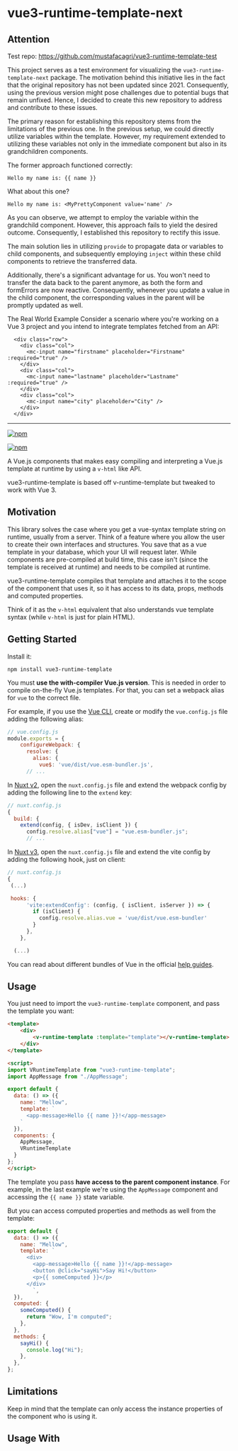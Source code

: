 # vue3-runtime-template-next

## Attention

Test repo: https://github.com/mustafacagri/vue3-runtime-template-test

This project serves as a test environment for visualizing the `vue3-runtime-template-next` package. The motivation behind this initiative lies in the fact that the original repository has not been updated since 2021. Consequently, using the previous version might pose challenges due to potential bugs that remain unfixed. Hence, I decided to create this new repository to address and contribute to these issues.

The primary reason for establishing this repository stems from the limitations of the previous one. In the previous setup, we could directly utilize variables within the template. However, my requirement extended to utilizing these variables not only in the immediate component but also in its grandchildren components.

The former approach functioned correctly:

`Hello my name is: {{ name }}`

What about this one?

`Hello my name is: <MyPrettyComponent value='name' />`

As you can observe, we attempt to employ the variable within the grandchild component. However, this approach fails to yield the desired outcome. Consequently, I established this repository to rectify this issue.

The main solution lies in utilizing `provide` to propagate data or variables to child components, and subsequently employing `inject` within these child components to retrieve the transferred data.

Additionally, there's a significant advantage for us. You won't need to transfer the data back to the parent anymore, as both the form and formErrors are now reactive. Consequently, whenever you update a value in the child component, the corresponding values in the parent will be promptly updated as well.

The Real World Example
Consider a scenario where you're working on a Vue 3 project and you intend to integrate templates fetched from an API:

```
  <div class="row">
    <div class="col">
      <mc-input name="firstname" placeholder="Firstname" :required="true" />
    </div>
    <div class="col">
      <mc-input name="lastname" placeholder="Lastname" :required="true" />
    </div>
    <div class="col">
      <mc-input name="city" placeholder="City" />
    </div>
  </div>
```

--------

[![npm](https://img.shields.io/npm/v/vue3-runtime-template-next.svg)](https://www.npmjs.com/package/vue3-runtime-template-next)

[![npm](https://img.shields.io/npm/dm/vue3-runtime-template-next.svg)](https://www.npmjs.com/package/vue3-runtime-template-next)

A Vue.js components that makes easy compiling and interpreting a Vue.js template at runtime by using a `v-html` like API.

vue3-runtime-template is based off v-runtime-template but tweaked to work with Vue 3.

## Motivation

This library solves the case where you get a vue-syntax template string on runtime, usually from a server. Think of a feature where you allow the user to create their own interfaces and structures. You save that as a vue template in your database, which your UI will request later. While components are pre-compiled at build time, this case isn't (since the template is received at runtime) and needs to be compiled at runtime.

vue3-runtime-template compiles that template and attaches it to the scope of the component that uses it, so it has access to its data, props, methods and computed properties.

Think of it as the `v-html` equivalent that also understands vue template syntax (while `v-html` is just for plain HTML).

## Getting Started

Install it:

```
npm install vue3-runtime-template
```

You must **use the with-compiler Vue.js version**. This is needed in order to compile on-the-fly Vue.js templates. For that, you can set a webpack alias for `vue` to the correct file.

For example, if you use the [Vue CLI](https://github.com/vuejs/vue-cli), create or modify the `vue.config.js` file adding the following alias:

```js
// vue.config.js
module.exports = {
    configureWebpack: {
      resolve: {
        alias: {
          vue$: 'vue/dist/vue.esm-bundler.js',
      // ...
```

In [Nuxt v2](http://nuxtjs.org/), open the `nuxt.config.js` file and extend the webpack config by adding the following line to the `extend` key:

```js
// nuxt.config.js
{
  build: {
    extend(config, { isDev, isClient }) {
      config.resolve.alias["vue"] = "vue.esm-bundler.js";
      // ...
```

In [Nuxt v3](https://v3.nuxtjs.org/), open the `nuxt.config.js` file and extend the vite config by adding the following hook, just on client:

```js
// nuxt.config.js
{
 (...)

 hooks: {
      'vite:extendConfig': (config, { isClient, isServer }) => {
        if (isClient) {
          config.resolve.alias.vue = 'vue/dist/vue.esm-bundler'
        }
      },
    },

  (...)
```

You can read about different bundles of Vue in the official [help guides](https://v3.vuejs.org/guide/installation.html#with-a-bundler).
## Usage

You just need to import the `vue3-runtime-template` component, and pass the template you want:

```html
<template>
	<div>
		<v-runtime-template :template="template"></v-runtime-template>
	</div>
</template>

<script>
import VRuntimeTemplate from "vue3-runtime-template";
import AppMessage from "./AppMessage";

export default {
  data: () => ({
    name: "Mellow",
    template: `
      <app-message>Hello {{ name }}!</app-message>
    `
  }),
  components: {
    AppMessage,
    VRuntimeTemplate
  }
};
</script>
```

The template you pass **have access to the parent component instance**. For example, in the last example we're using the `AppMessage` component and accessing the `{{ name }}` state variable.

But you can access computed properties and methods as well from the template:

```js
export default {
  data: () => ({
    name: "Mellow",
    template: `
      <div>
        <app-message>Hello {{ name }}!</app-message>
        <button @click="sayHi">Say Hi!</button>
        <p>{{ someComputed }}</p>
      </div>
		`,
  }),
  computed: {
    someComputed() {
      return "Wow, I'm computed";
    },
  },
  methods: {
    sayHi() {
      console.log("Hi");
    },
  },
};
```

## Limitations

Keep in mind that the template can only access the instance properties of the component who is using it.

## Usage With <script setup>

If you encounter a situation where you need to pass additional properties to the template when using `<v-runtime-template>`, you can leverage the `templateProps` property. This workaround is not explicitly mentioned in the official documentation.

Here's an example of how you can use it:

```
<template>
  <div>
    <h1>Product</h1>
    <v-runtime-template
      :template="productContent"
      :template-props="templateProps"
    ></v-runtime-template>
  </div>
</template>

<script setup lang="ts">
import { ref } from 'vue'
import VRuntimeTemplate from 'vue3-runtime-template'

const thing = ref('pineapple pizza')
const templateProps = {
  thing,
}
const productContent = '<p>You can now buy a new <strong>{{ thing }}</strong> from us!</p>'
</script>
```

## Using Custom Components with vue3-runtime-template

If you have custom components, such as `YourComponent`, and you're using `vue3-runtime-template` in your Vue 3 application, follow these steps to seamlessly integrate them:

### Register YourComponent

   In your main entry file, typically `main.js` or `main.ts`, ensure that your custom component, like `YourComponent`, is registered globally using `app.component`. For example:

```
import { createApp } from 'vue';
import { YourComponent } from '@/components/YourComponent.vue';
import App from './App.vue';

const app = createApp(App);

app.component('YourComponent', YourComponent);

app.mount('#app');
```

Replace `YourComponent` with the actual name of your component.

### Include YourComponent in vue3-runtime-template:

Utilize `vue3-runtime-template` to dynamically render templates, including your custom component. Here's an example:

```
<template>
  <div>
    <!-- VRuntimeTemplate with YourComponent -->
    <VRuntimeTemplate 
      :template="yourTemplateString"
      :templateProps="{
        YourComponent
      }"
    />
  </div>
</template>

<script setup>
  // No need to import YourComponent here, as it's registered globally
  const yourTemplateString = '<YourComponent />';
</script>
```

## Comparison

### vue3-runtime-template VS v-html

_TL;DR: If you need to interpret only HTML, use `v-html`. Use this library otherwise._

They both have the same goal: to interpret and attach a piece of structure to a scope at runtime. The difference is, `[v-html](https://vuejs.org/v2/api/#v-html)` doesn't understand vue template syntax, but only HTML. So, while this code works:

```html
<template>
	<div v-html="template"></div>
</template>

<script>
export default {
  data: () => ({
    template: `
      <a href="/mike-page">Go to Mike page</a>
    `
```

the following wouldn't since it uses the custom `router-link` component:

```html
<router-link to="mike-page">Go to Mike page</router-link>
```

But you can use vue3-runtime-template, which uses basically the same API than v-html:

```html
<template>
	<vue3-runtime-template :template="template"></vue3-runtime-template>
</template>

<script>
export default {
  data: () => ({
    template: `
      <router-link to="mike-page">Go to Mike page</router-link>
    `
```

### vue3-runtime-template VS dynamic components (`<component>`)

Dynamic components have somewhat different goal: to render a component dynamically by binding it to the `is` prop. Although, these components are usually pre-compiled. However, the goal of vue3-runtime-template can be achieved just by using the component options object form of dynamic components.

In fact, vue3-runtime-template uses that under the hood (in the render function form) along with other common tasks to achieve its goal.
